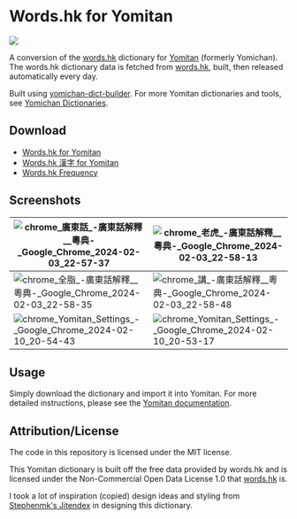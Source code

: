 # Words.hk for Yomitan

[![](https://img.shields.io/github/v/tag/marvnc/wordshk-yomitan?style=for-the-badge&label=Last%20Release)](https://github.com/MarvNC/wordshk-yomitan/releases/latest)

A conversion of the [words.hk](https://words.hk) dictionary for
[Yomitan](https://github.com/themoeway/yomitan) (formerly Yomichan). The
words.hk dictionary data is fetched from
[words.hk](https://words.hk/faiman/analysis/), built, then released
automatically every day.

Built using
[yomichan-dict-builder](https://github.com/MarvNC/yomichan-dict-builder). For
more Yomitan dictionaries and tools, see
[Yomichan Dictionaries](https://github.com/MarvNC/yomichan-dictionaries).

## Download

- [Words.hk for Yomitan](https://github.com/MarvNC/wordshk-yomitan/releases/latest)
- [Words.hk 漢字 for Yomitan](https://github.com/MarvNC/wordshk-yomitan/releases/latest)
- [Words.hk Frequency](https://github.com/MarvNC/wordshk-yomitan/releases/download/2024-09-17/YUE.Freq.Words.hk.Frequency.zip)

## Screenshots

| ![chrome_廣東話_-_廣東話解釋__粵典_-_Google_Chrome_2024-02-03_22-57-37](https://github.com/MarvNC/wordshk-yomitan/assets/17340496/83eacfc1-6e31-453c-91c2-a8dac3be0bc4) | ![chrome_老虎_-_廣東話解釋__粵典_-_Google_Chrome_2024-02-03_22-58-13](https://github.com/MarvNC/wordshk-yomitan/assets/17340496/e882daa8-6fc4-491d-930e-ca9a0a081193) |
| ----------------------------------------------------------------------------------------------------------------------------------------------------------------------- | --------------------------------------------------------------------------------------------------------------------------------------------------------------------- |
| ![chrome_全脂_-_廣東話解釋__粵典_-_Google_Chrome_2024-02-03_22-58-35](https://github.com/MarvNC/wordshk-yomitan/assets/17340496/51fa78ba-c882-4f8c-b159-57a86f08e74b)   | ![chrome_講_-_廣東話解釋__粵典_-_Google_Chrome_2024-02-03_22-58-48](https://github.com/MarvNC/wordshk-yomitan/assets/17340496/233798e0-2363-48c4-9c11-6665e6262ef2)   |
| ![chrome_Yomitan_Settings_-_Google_Chrome_2024-02-10_20-54-43](https://github.com/MarvNC/wordshk-yomitan/assets/17340496/57190a49-baaa-4313-87c7-9e8252daf2ae)          | ![chrome_Yomitan_Settings_-_Google_Chrome_2024-02-10_20-53-17](https://github.com/MarvNC/wordshk-yomitan/assets/17340496/4f6b9654-eb5d-4187-8d8d-56f4a10dfcf6)        |

## Usage

Simply download the dictionary and import it into Yomitan. For more detailed
instructions, please see the
[Yomitan documentation](https://github.com/themoeway/yomitan).

## Attribution/License

The code in this repository is licensed under the MIT license.

This Yomitan dictionary is built off the free data provided by words.hk and is
licensed under the Non-Commercial Open Data License 1.0 that
[words.hk](https://words.hk/base/hoifong/) is.

I took a lot of inspiration (copied) design ideas and styling from
[Stephenmk's Jitendex](https://github.com/stephenmk/Jitendex) in designing this
dictionary.
